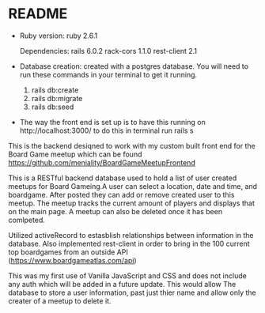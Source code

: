 # README

* Ruby version: ruby 2.6.1
  
  Dependencies: rails 6.0.2
                rack-cors 1.1.0
                rest-client 2.1

* Database creation: created with a postgres database. You will need to run these commands in your terminal to get it running.
  1. rails db:create
  2. rails db:migrate
  3. rails db:seed

* The way the front end is set up is to have this running on http://localhost:3000/ to do this in terminal run
  rails s
  
This is the backend desiqned to work with my custom built front end for the Board Game meetup which can be found
  https://github.com/meniality/BoardGameMeetupFrontend
  
This is a RESTful backend database used to hold a list of user created meetups for Board Gameing.A user can select a location, date and time, and boardgame. After posted they can add or remove created user to this meetup. The meetup tracks the current amount of players and displays that on the main page. A meetup can also be deleted once it has been comlpeted.

Utilized activeRecord to estasblish relationships between information in the database. Also implemented rest-client in order to bring in the 100 current top boardgames from an outside API (https://www.boardgameatlas.com/api)

This was my first use of Vanilla JavaScript and CSS and does not include any auth which will be added in a future update. This would allow The database to store a user information, past just thier name and allow only the creater of a meetup to delete it. 
